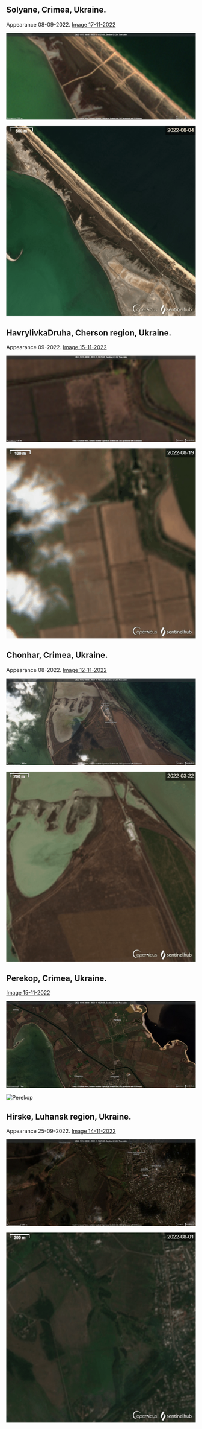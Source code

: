 
## Solyane, Crimea, Ukraine. 
Appearance 08-09-2022. 
[Image 17-11-2022](https://sentinelshare.page.link/zTK5)

![Solyane](https://github.com/SergeyShchus/Ukraine-War-Info/blob/main/Russian_trenches/image/2022-11-17-Solyane_Sentinel-2.jpg?raw=true)

![Solyane](https://github.com/SergeyShchus/Ukraine-War-Info/blob/main/Russian_trenches/image/2022-11-17-Solyane_Sentinel-2-timelapse.gif?raw=true)


## HavrylivkaDruha, Cherson region, Ukraine. 
Appearance 09-2022. 
[Image 15-11-2022](https://sentinelshare.page.link/FsZb)

![HavrylivkaDruha](https://github.com/SergeyShchus/Ukraine-War-Info/blob/main/Russian_trenches/image/2022-11-15-Havrylivka_Druha_Sentinel-2.jpg?raw=true)

![HavrylivkaDruha](https://github.com/SergeyShchus/Ukraine-War-Info/blob/main/Russian_trenches/image/2022-11-15-Havrylivka_Druha-timelapse.gif?raw=true)


## Chonhar, Crimea, Ukraine. 
Appearance 08-2022. 
[Image 12-11-2022](https://sentinelshare.page.link/RqAm)

![Chonhar](https://github.com/SergeyShchus/Ukraine-War-Info/blob/main/Russian_trenches/image/2022-11-12-Chonhar_Sentinel-2.jpg?raw=true)

![Chonhar](https://github.com/SergeyShchus/Ukraine-War-Info/blob/main/Russian_trenches/image/2022-11-12-Chonhar_Sentinel-2-timelapse.gif?raw=true)


## Perekop, Crimea, Ukraine. 

[Image 15-11-2022](https://sentinelshare.page.link/2DWx)

![Perekop](https://github.com/SergeyShchus/Ukraine-War-Info/blob/main/Russian_trenches/image/2022-11-15-Perekop_Sentinel-2.jpg?raw=true)

![Perekop](https://github.com/SergeyShchus/Ukraine-War-Info/blob/main/Russian_trenches/image/2022-11-15-Perekop_Sentinel-2-timelapse.gif?raw=true)



## Hirske, Luhansk region, Ukraine. 
Appearance 25-09-2022. 
[Image 14-11-2022](https://sentinelshare.page.link/jHSU)

![HavrylivkaDruha](https://github.com/SergeyShchus/Ukraine-War-Info/blob/main/Russian_trenches/image/2022-11-14-Hirske_Sentinel-2.jpg?raw=true)

![HavrylivkaDruha](https://github.com/SergeyShchus/Ukraine-War-Info/blob/main/Russian_trenches/image/2022-11-14-Hirske_Sentinel-2-timelapse.gif?raw=true)
